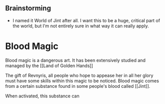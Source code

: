 
## Brainstorming

- I named it World of Jint after all. I want this to be a huge, critical part of the world, but I'm not entirely sure in what way it can really apply.
# Blood Magic

Blood magic is a dangerous art. It has been extensively studied and managed by the [[Land of Golden Hands]]

The gift of Revnyris, all people who hope to appease her in all her glory must have some skills within this magic to be noticed. Blood magic comes from a certain substance found in some people's blood called [[Jint]].

When activated, this substance can 